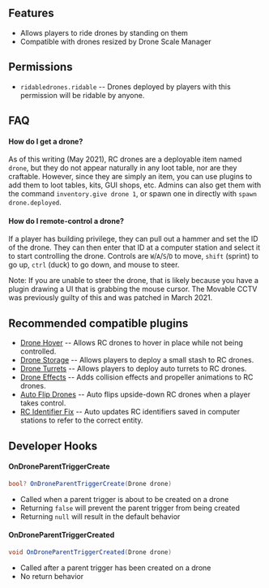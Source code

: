## Features

- Allows players to ride drones by standing on them
- Compatible with drones resized by Drone Scale Manager

## Permissions

- `ridabledrones.ridable` -- Drones deployed by players with this permission will be ridable by anyone.

## FAQ

#### How do I get a drone?

As of this writing (May 2021), RC drones are a deployable item named `drone`, but they do not appear naturally in any loot table, nor are they craftable. However, since they are simply an item, you can use plugins to add them to loot tables, kits, GUI shops, etc. Admins can also get them with the command `inventory.give drone 1`, or spawn one in directly with `spawn drone.deployed`.

#### How do I remote-control a drone?

If a player has building privilege, they can pull out a hammer and set the ID of the drone. They can then enter that ID at a computer station and select it to start controlling the drone. Controls are `W`/`A`/`S`/`D` to move, `shift` (sprint) to go up, `ctrl` (duck) to go down, and mouse to steer.

Note: If you are unable to steer the drone, that is likely because you have a plugin drawing a UI that is grabbing the mouse cursor. The Movable CCTV was previously guilty of this and was patched in March 2021.

## Recommended compatible plugins

- [Drone Hover](https://umod.org/plugins/drone-hover) -- Allows RC drones to hover in place while not being controlled.
- [Drone Storage](https://umod.org/plugins/drone-storage) -- Allows players to deploy a small stash to RC drones.
- [Drone Turrets](https://umod.org/plugins/drone-turrets) -- Allows players to deploy auto turrets to RC drones.
- [Drone Effects](https://umod.org/plugins/drone-effects) -- Adds collision effects and propeller animations to RC drones.
- [Auto Flip Drones](https://umod.org/plugins/auto-flip-drones) -- Auto flips upside-down RC drones when a player takes control.
- [RC Identifier Fix](https://umod.org/plugins/rc-identifier-fix) -- Auto updates RC identifiers saved in computer stations to refer to the correct entity.

## Developer Hooks

#### OnDroneParentTriggerCreate

```csharp
bool? OnDroneParentTriggerCreate(Drone drone)
```

- Called when a parent trigger is about to be created on a drone
- Returning `false` will prevent the parent trigger from being created
- Returning `null` will result in the default behavior

#### OnDroneParentTriggerCreated

```csharp
void OnDroneParentTriggerCreated(Drone drone)
```

- Called after a parent trigger has been created on a drone
- No return behavior
